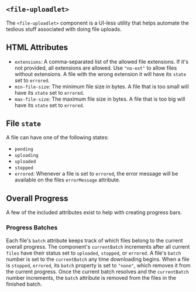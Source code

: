 ## `<file-uploadlet>`
The `<file-uploadlet>` component is a UI-less utility that helps automate the tedious stuff associated with doing file uploads.

## HTML Attributes
 - `extensions`: A comma-separated list of the allowed file extensions. If it's not provided, all extensions are allowed.  Use `"no-ext"` to allow files without extensions. A file with the wrong extension it will have its `state` set to `errored`.
 - `min-file-size`: The minimum file size in bytes. A file that is too small will have its `state` set to `errored`.
 - `max-file-size`: The maximum file size in bytes. A file that is too big will have its `state` set to `errored`.

## File `state`
A file can have one of the following states:
 - `pending`
 - `uploading`
 - `uploaded`
 - `stopped`
 - `errored`: Whenever a file is set to `errored`, the error message will be available on the files `errorMessage` attribute.

## Overall Progress
A few of the included attributes exist to help with creating progress bars.

### Progress Batches
Each file's `batch` attribute keeps track of which files belong to the current overall progress. The component's `currentBatch`  increments after all current `files` have their status set to `uploaded`, `stopped`, or `errored`. A file's `batch` number is set to the `currentBatch` any time downloading begins.  When a file is `stopped`, `errored`, its `batch` property is set to `"none"`, which removes it from the current progress.  Once the current batch resolves and the `currentBatch` number increments, the `batch` attribute is removed from the files in the finished batch.
